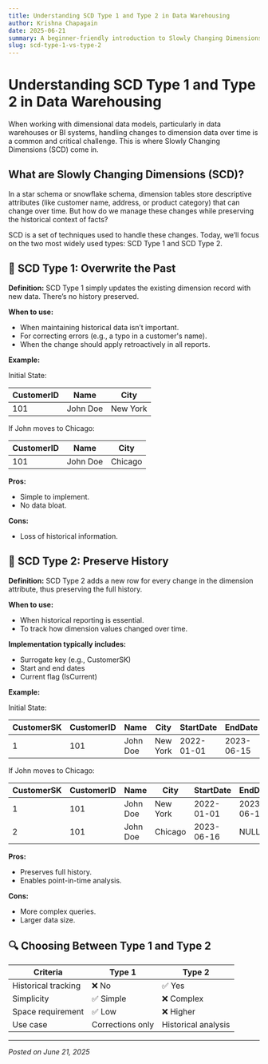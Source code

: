 ```yaml
---
title: Understanding SCD Type 1 and Type 2 in Data Warehousing
author: Krishna Chapagain
date: 2025-06-21
summary: A beginner-friendly introduction to Slowly Changing Dimensions (SCD) Types 1 and 2—what they are, when to use them, and how they impact your data architecture.
slug: scd-type-1-vs-type-2
---
```


# Understanding SCD Type 1 and Type 2 in Data Warehousing

When working with dimensional data models, particularly in data warehouses or BI systems, handling changes to dimension data over time is a common and critical challenge. This is where Slowly Changing Dimensions (SCD) come in.

## What are Slowly Changing Dimensions (SCD)?

In a star schema or snowflake schema, dimension tables store descriptive attributes (like customer name, address, or product category) that can change over time. But how do we manage these changes while preserving the historical context of facts?

SCD is a set of techniques used to handle these changes. Today, we’ll focus on the two most widely used types: SCD Type 1 and SCD Type 2.

## 🔄 SCD Type 1: Overwrite the Past

**Definition:**
SCD Type 1 simply updates the existing dimension record with new data. There’s no history preserved.

**When to use:**
* When maintaining historical data isn’t important.
* For correcting errors (e.g., a typo in a customer's name).
* When the change should apply retroactively in all reports.

**Example:**

Initial State:

| CustomerID | Name     | City     |
| ---------- | -------- | -------- |
| 101        | John Doe | New York |

If John moves to Chicago:

| CustomerID | Name     | City    |
| ---------- | -------- | ------- |
| 101        | John Doe | Chicago |

**Pros:**
* Simple to implement.
* No data bloat.

**Cons:**
* Loss of historical information.

## 📘 SCD Type 2: Preserve History

**Definition:**
SCD Type 2 adds a new row for every change in the dimension attribute, thus preserving the full history.

**When to use:**
* When historical reporting is essential.
* To track how dimension values changed over time.

**Implementation typically includes:**
* Surrogate key (e.g., CustomerSK)
* Start and end dates
* Current flag (IsCurrent)

**Example:**

Initial State:

| CustomerSK | CustomerID | Name     | City     | StartDate  | EndDate    | IsCurrent |
| ---------- | ---------- | -------- | -------- | ---------- | ---------- | --------- |
| 1          | 101        | John Doe | New York | 2022-01-01 | 2023-06-15 | N         |

If John moves to Chicago:

| CustomerSK | CustomerID | Name     | City    | StartDate  | EndDate | IsCurrent |
| ---------- | ---------- | -------- | ------- | ---------- | ------- | --------- |
| 1          | 101        | John Doe | New York | 2022-01-01 | 2023-06-15 | N         |
| 2          | 101        | John Doe | Chicago | 2023-06-16 | NULL    | Y         |

**Pros:**
* Preserves full history.
* Enables point-in-time analysis.

**Cons:**
* More complex queries.
* Larger data size.

## 🔍 Choosing Between Type 1 and Type 2

| Criteria            | Type 1            | Type 2            |
| ------------------- | ----------------- | ----------------- |
| Historical tracking | ❌ No             | ✅ Yes            |
| Simplicity          | ✅ Simple         | ❌ Complex        |
| Space requirement   | ✅ Low            | ❌ Higher         |
| Use case            | Corrections only  | Historical analysis |

---
*Posted on June 21, 2025*